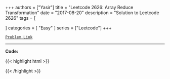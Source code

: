 
+++
authors = ["Yasir"]
title = "Leetcode 2626: Array Reduce Transformation"
date = "2017-08-20"
description = "Solution to Leetcode 2626"
tags = [
    
]
categories = [
    "Easy"
]
series = ["Leetcode"]
+++



[`Problem Link`](https://leetcode.com/problems/array-reduce-transformation/description/)

---

**Code:**

{{< highlight html >}}

{{< /highlight >}}

